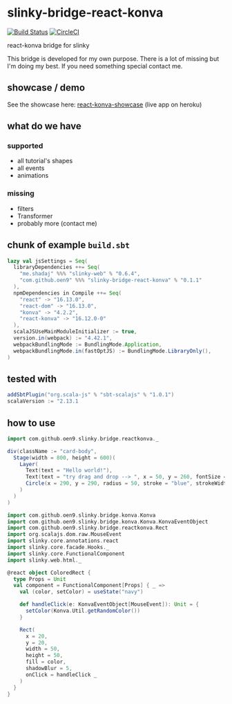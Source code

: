 # slinky-bridge-react-konva

[![Build Status](https://travis-ci.org/oen9/slinky-bridge-react-konva.svg?branch=master)](https://travis-ci.org/oen9/slinky-bridge-react-konva)
[![CircleCI](https://circleci.com/gh/oen9/slinky-bridge-react-konva.svg?style=svg)](https://circleci.com/gh/oen9/slinky-bridge-react-konva)

react-konva bridge for slinky

This bridge is developed for my own purpose.
There is a lot of missing but I'm doing my best.
If you need something special contact me.

## showcase / demo

See the showcase here: [react-konva-showcase](https://github.com/oen9/react-konva-showcase) (live app on heroku)

## what do we have

### supported

- all tutorial's shapes
- all events
- animations

### missing

- filters
- Transformer
- probably more (contact me)

## chunk of example `build.sbt`

```scala
lazy val jsSettings = Seq(
  libraryDependencies ++= Seq(
    "me.shadaj" %%% "slinky-web" % "0.6.4",
    "com.github.oen9" %%% "slinky-bridge-react-konva" % "0.1.1"
  ),
  npmDependencies in Compile ++= Seq(
    "react" -> "16.13.0",
    "react-dom" -> "16.13.0",
    "konva" -> "4.2.2",
    "react-konva" -> "16.12.0-0"
  ),
  scalaJSUseMainModuleInitializer := true,
  version.in(webpack) := "4.42.1",
  webpackBundlingMode := BundlingMode.Application,
  webpackBundlingMode.in(fastOptJS) := BundlingMode.LibraryOnly(),
)
```

## tested with

```scala
addSbtPlugin("org.scala-js" % "sbt-scalajs" % "1.0.1")
scalaVersion := "2.13.1
```

## how to use

```scala
import com.github.oen9.slinky.bridge.reactkonva._

div(className := "card-body",
  Stage(width = 800, height = 600)(
    Layer(
      Text(text = "Hello world!"),
      Text(text = "try drag and drop --> ", x = 50, y = 260, fontSize = 18),
      Circle(x = 290, y = 290, radius = 50, stroke = "blue", strokeWidth = 5, draggable = true)
    )
  )
)
```

```scala
import com.github.oen9.slinky.bridge.konva.Konva
import com.github.oen9.slinky.bridge.konva.Konva.KonvaEventObject
import com.github.oen9.slinky.bridge.reactkonva.Rect
import org.scalajs.dom.raw.MouseEvent
import slinky.core.annotations.react
import slinky.core.facade.Hooks._
import slinky.core.FunctionalComponent
import slinky.web.html._

@react object ColoredRect {
  type Props = Unit
  val component = FunctionalComponent[Props] { _ =>
    val (color, setColor) = useState("navy")

    def handleClick(e: KonvaEventObject[MouseEvent]): Unit = {
      setColor(Konva.Util.getRandomColor())
    }

    Rect(
      x = 20,
      y = 20,
      width = 50,
      height = 50,
      fill = color,
      shadowBlur = 5,
      onClick = handleClick _
    )
  }
}
```
